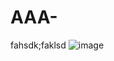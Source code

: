 # AAA-
fahsdk;faklsd
![image](https://github.com/China-xu/SecurityKeyboard/tree/master/SecurityKeyboard/SecurityKeyboard/image)
